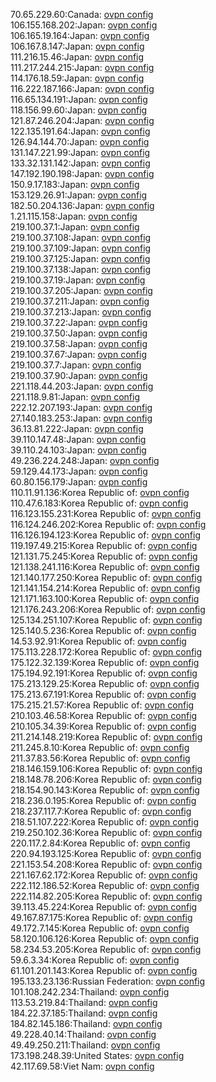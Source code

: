 70.65.229.60:Canada: [ovpn config](vpn/70_65_229_60.ovpn)  
106.155.168.202:Japan: [ovpn config](vpn/106_155_168_202.ovpn)  
106.165.19.164:Japan: [ovpn config](vpn/106_165_19_164.ovpn)  
106.167.8.147:Japan: [ovpn config](vpn/106_167_8_147.ovpn)  
111.216.15.46:Japan: [ovpn config](vpn/111_216_15_46.ovpn)  
111.217.244.215:Japan: [ovpn config](vpn/111_217_244_215.ovpn)  
114.176.18.59:Japan: [ovpn config](vpn/114_176_18_59.ovpn)  
116.222.187.166:Japan: [ovpn config](vpn/116_222_187_166.ovpn)  
116.65.134.191:Japan: [ovpn config](vpn/116_65_134_191.ovpn)  
118.156.99.60:Japan: [ovpn config](vpn/118_156_99_60.ovpn)  
121.87.246.204:Japan: [ovpn config](vpn/121_87_246_204.ovpn)  
122.135.191.64:Japan: [ovpn config](vpn/122_135_191_64.ovpn)  
126.94.144.70:Japan: [ovpn config](vpn/126_94_144_70.ovpn)  
131.147.221.99:Japan: [ovpn config](vpn/131_147_221_99.ovpn)  
133.32.131.142:Japan: [ovpn config](vpn/133_32_131_142.ovpn)  
147.192.190.198:Japan: [ovpn config](vpn/147_192_190_198.ovpn)  
150.9.17.183:Japan: [ovpn config](vpn/150_9_17_183.ovpn)  
153.129.26.91:Japan: [ovpn config](vpn/153_129_26_91.ovpn)  
182.50.204.136:Japan: [ovpn config](vpn/182_50_204_136.ovpn)  
1.21.115.158:Japan: [ovpn config](vpn/1_21_115_158.ovpn)  
219.100.37.1:Japan: [ovpn config](vpn/219_100_37_1.ovpn)  
219.100.37.108:Japan: [ovpn config](vpn/219_100_37_108.ovpn)  
219.100.37.109:Japan: [ovpn config](vpn/219_100_37_109.ovpn)  
219.100.37.125:Japan: [ovpn config](vpn/219_100_37_125.ovpn)  
219.100.37.138:Japan: [ovpn config](vpn/219_100_37_138.ovpn)  
219.100.37.19:Japan: [ovpn config](vpn/219_100_37_19.ovpn)  
219.100.37.205:Japan: [ovpn config](vpn/219_100_37_205.ovpn)  
219.100.37.211:Japan: [ovpn config](vpn/219_100_37_211.ovpn)  
219.100.37.213:Japan: [ovpn config](vpn/219_100_37_213.ovpn)  
219.100.37.22:Japan: [ovpn config](vpn/219_100_37_22.ovpn)  
219.100.37.50:Japan: [ovpn config](vpn/219_100_37_50.ovpn)  
219.100.37.58:Japan: [ovpn config](vpn/219_100_37_58.ovpn)  
219.100.37.67:Japan: [ovpn config](vpn/219_100_37_67.ovpn)  
219.100.37.7:Japan: [ovpn config](vpn/219_100_37_7.ovpn)  
219.100.37.90:Japan: [ovpn config](vpn/219_100_37_90.ovpn)  
221.118.44.203:Japan: [ovpn config](vpn/221_118_44_203.ovpn)  
221.118.9.81:Japan: [ovpn config](vpn/221_118_9_81.ovpn)  
222.12.207.193:Japan: [ovpn config](vpn/222_12_207_193.ovpn)  
27.140.183.253:Japan: [ovpn config](vpn/27_140_183_253.ovpn)  
36.13.81.222:Japan: [ovpn config](vpn/36_13_81_222.ovpn)  
39.110.147.48:Japan: [ovpn config](vpn/39_110_147_48.ovpn)  
39.110.24.103:Japan: [ovpn config](vpn/39_110_24_103.ovpn)  
49.236.224.248:Japan: [ovpn config](vpn/49_236_224_248.ovpn)  
59.129.44.173:Japan: [ovpn config](vpn/59_129_44_173.ovpn)  
60.80.156.179:Japan: [ovpn config](vpn/60_80_156_179.ovpn)  
110.11.91.136:Korea Republic of: [ovpn config](vpn/110_11_91_136.ovpn)  
110.47.6.183:Korea Republic of: [ovpn config](vpn/110_47_6_183.ovpn)  
116.123.155.231:Korea Republic of: [ovpn config](vpn/116_123_155_231.ovpn)  
116.124.246.202:Korea Republic of: [ovpn config](vpn/116_124_246_202.ovpn)  
116.126.194.123:Korea Republic of: [ovpn config](vpn/116_126_194_123.ovpn)  
119.197.49.215:Korea Republic of: [ovpn config](vpn/119_197_49_215.ovpn)  
121.131.75.245:Korea Republic of: [ovpn config](vpn/121_131_75_245.ovpn)  
121.138.241.116:Korea Republic of: [ovpn config](vpn/121_138_241_116.ovpn)  
121.140.177.250:Korea Republic of: [ovpn config](vpn/121_140_177_250.ovpn)  
121.141.154.214:Korea Republic of: [ovpn config](vpn/121_141_154_214.ovpn)  
121.171.163.100:Korea Republic of: [ovpn config](vpn/121_171_163_100.ovpn)  
121.176.243.206:Korea Republic of: [ovpn config](vpn/121_176_243_206.ovpn)  
125.134.251.107:Korea Republic of: [ovpn config](vpn/125_134_251_107.ovpn)  
125.140.5.236:Korea Republic of: [ovpn config](vpn/125_140_5_236.ovpn)  
14.53.92.91:Korea Republic of: [ovpn config](vpn/14_53_92_91.ovpn)  
175.113.228.172:Korea Republic of: [ovpn config](vpn/175_113_228_172.ovpn)  
175.122.32.139:Korea Republic of: [ovpn config](vpn/175_122_32_139.ovpn)  
175.194.92.191:Korea Republic of: [ovpn config](vpn/175_194_92_191.ovpn)  
175.213.129.25:Korea Republic of: [ovpn config](vpn/175_213_129_25.ovpn)  
175.213.67.191:Korea Republic of: [ovpn config](vpn/175_213_67_191.ovpn)  
175.215.21.57:Korea Republic of: [ovpn config](vpn/175_215_21_57.ovpn)  
210.103.46.58:Korea Republic of: [ovpn config](vpn/210_103_46_58.ovpn)  
210.105.34.39:Korea Republic of: [ovpn config](vpn/210_105_34_39.ovpn)  
211.214.148.219:Korea Republic of: [ovpn config](vpn/211_214_148_219.ovpn)  
211.245.8.10:Korea Republic of: [ovpn config](vpn/211_245_8_10.ovpn)  
211.37.83.56:Korea Republic of: [ovpn config](vpn/211_37_83_56.ovpn)  
218.146.159.106:Korea Republic of: [ovpn config](vpn/218_146_159_106.ovpn)  
218.148.78.206:Korea Republic of: [ovpn config](vpn/218_148_78_206.ovpn)  
218.154.90.143:Korea Republic of: [ovpn config](vpn/218_154_90_143.ovpn)  
218.236.0.195:Korea Republic of: [ovpn config](vpn/218_236_0_195.ovpn)  
218.237.117.7:Korea Republic of: [ovpn config](vpn/218_237_117_7.ovpn)  
218.51.107.222:Korea Republic of: [ovpn config](vpn/218_51_107_222.ovpn)  
219.250.102.36:Korea Republic of: [ovpn config](vpn/219_250_102_36.ovpn)  
220.117.2.84:Korea Republic of: [ovpn config](vpn/220_117_2_84.ovpn)  
220.94.193.125:Korea Republic of: [ovpn config](vpn/220_94_193_125.ovpn)  
221.153.54.208:Korea Republic of: [ovpn config](vpn/221_153_54_208.ovpn)  
221.167.62.172:Korea Republic of: [ovpn config](vpn/221_167_62_172.ovpn)  
222.112.186.52:Korea Republic of: [ovpn config](vpn/222_112_186_52.ovpn)  
222.114.82.205:Korea Republic of: [ovpn config](vpn/222_114_82_205.ovpn)  
39.113.45.224:Korea Republic of: [ovpn config](vpn/39_113_45_224.ovpn)  
49.167.87.175:Korea Republic of: [ovpn config](vpn/49_167_87_175.ovpn)  
49.172.7.145:Korea Republic of: [ovpn config](vpn/49_172_7_145.ovpn)  
58.120.106.126:Korea Republic of: [ovpn config](vpn/58_120_106_126.ovpn)  
58.234.53.205:Korea Republic of: [ovpn config](vpn/58_234_53_205.ovpn)  
59.6.3.34:Korea Republic of: [ovpn config](vpn/59_6_3_34.ovpn)  
61.101.201.143:Korea Republic of: [ovpn config](vpn/61_101_201_143.ovpn)  
195.133.23.136:Russian Federation: [ovpn config](vpn/195_133_23_136.ovpn)  
101.108.242.234:Thailand: [ovpn config](vpn/101_108_242_234.ovpn)  
113.53.219.84:Thailand: [ovpn config](vpn/113_53_219_84.ovpn)  
184.22.37.185:Thailand: [ovpn config](vpn/184_22_37_185.ovpn)  
184.82.145.186:Thailand: [ovpn config](vpn/184_82_145_186.ovpn)  
49.228.40.14:Thailand: [ovpn config](vpn/49_228_40_14.ovpn)  
49.49.250.211:Thailand: [ovpn config](vpn/49_49_250_211.ovpn)  
173.198.248.39:United States: [ovpn config](vpn/173_198_248_39.ovpn)  
42.117.69.58:Viet Nam: [ovpn config](vpn/42_117_69_58.ovpn)  
